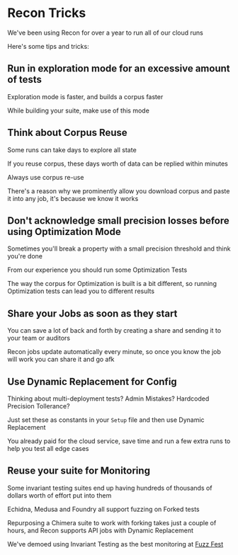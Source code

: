 # Recon Tricks

We've been using Recon for over a year to run all of our cloud runs

Here's some tips and tricks:

## Run in exploration mode for an excessive amount of tests

Exploration mode is faster, and builds a corpus faster

While building your suite, make use of this mode

## Think about Corpus Reuse

Some runs can take days to explore all state

If you reuse corpus, these days worth of data can be replied within minutes

Always use corpus re-use

There's a reason why we prominently allow you download corpus and paste it into any job, it's because we know it works

## Don't acknowledge small precision losses before using Optimization Mode

Sometimes you'll break a property with a small precision threshold and think you're done

From our experience you should run some Optimization Tests

The way the corpus for Optimization is built is a bit different, so running Optimization tests can lead you to different results

## Share your Jobs as soon as they start

You can save a lot of back and forth by creating a share and sending it to your team or auditors

Recon jobs update automatically every minute, so once you know the job will work you can share it and go afk

## Use Dynamic Replacement for Config

Thinking about multi-deployment tests?
Admin Mistakes?
Hardcoded Precision Tollerance?

Just set these as constants in your `Setup` file and then use Dynamic Replacement

You already paid for the cloud service, save time and run a few extra runs to help you test all edge cases

## Reuse your suite for Monitoring

Some invariant testing suites end up having hundreds of thousands of dollars worth of effort put into them

Echidna, Medusa and Foundry all support fuzzing on Forked tests

Repurposing a Chimera suite to work with forking takes just a couple of hours, and Recon supports API jobs with Dynamic Replacement

We've demoed using Invariant Testing as the best monitoring at [Fuzz Fest](https://www.youtube.com/watch?v=Cqmu-mhSLt8&t=5657s)